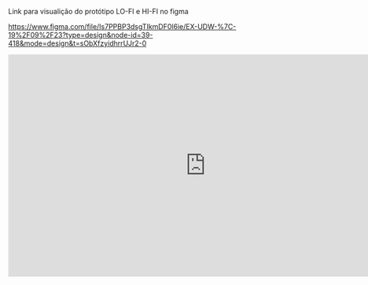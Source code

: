 Link para visualição do protótipo LO-FI e HI-FI no figma

https://www.figma.com/file/Is7PPBP3dsgTIkmDF0l6ie/EX-UDW-%7C-19%2F09%2F23?type=design&node-id=39-418&mode=design&t=sObXfzyidhrrUJr2-0

<iframe style="border: 1px solid rgba(0, 0, 0, 0.1);" width="800" height="450" src="https://www.figma.com/embed?embed_host=share&url=https%3A%2F%2Fwww.figma.com%2Ffile%2FIs7PPBP3dsgTIkmDF0l6ie%2FEX-UDW-%257C-19%252F09%252F23%3Ftype%3Ddesign%26node-id%3D39%253A418%26mode%3Ddesign%26t%3DsObXfzyidhrrUJr2-1" allowfullscreen></iframe>
